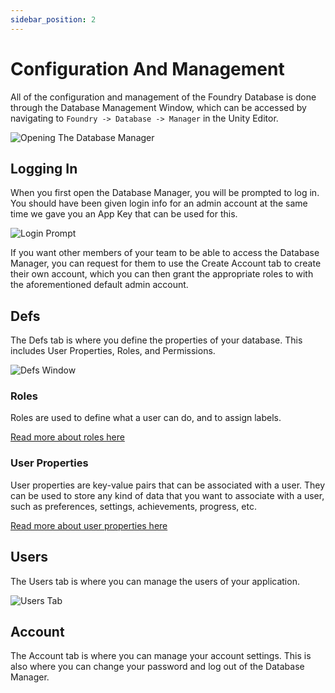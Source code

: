 ```yaml
---
sidebar_position: 2
---
```

# Configuration And Management

All of the configuration and management of the Foundry Database is done through the Database Management Window, which can be accessed by navigating to `Foundry -> Database -> Manager` in the Unity Editor.

![Opening The Database Manager](img/databaseWindowPath.png)

## Logging In
    
When you first open the Database Manager, you will be prompted to log in. You should have been given login info for an admin account at the same time we gave you an App Key that can be used for this.

![Login Prompt](img/loginPrompt.png)

If you want other members of your team to be able to access the Database Manager, you can request for them to use the Create Account tab to create their own account, which you can then grant the appropriate roles to with the aforementioned default admin account.

## Defs

The Defs tab is where you define the properties of your database. This includes User Properties, Roles, and Permissions.

![Defs Window](./img/databaseManagerDefWindow.png)

### Roles

Roles are used to define what a user can do, and to assign labels. 

[Read more about roles here](userRoles.md)

### User Properties

User properties are key-value pairs that can be associated with a user. They can be used to store any kind of data that you want to associate with a user, such as preferences, settings, achievements, progress, etc.

[Read more about user properties here](./userProperties.md)

## Users 

The Users tab is where you can manage the users of your application.

![Users Tab](img/usersTab.png)

## Account

The Account tab is where you can manage your account settings. This is also where you can change your password and log out of the Database Manager. 
